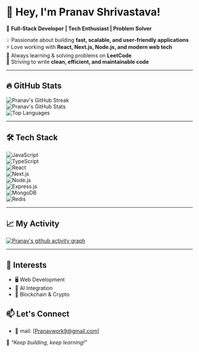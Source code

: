 # 👋 Hey, I'm Pranav Shrivastava!  

🚀 **Full-Stack Developer | Tech Enthusiast | Problem Solver**  

💡 Passionate about building **fast, scalable, and user-friendly applications**  
⚡ Love working with **React, Next.js, Node.js, and modern web tech**  
🧠 Always learning & solving problems on **LeetCode**  
🎯 Striving to write **clean, efficient, and maintainable code**  

---

## 🔥 GitHub Stats  

![Pranav's GitHub Streak](https://streak-stats.demolab.com/?user=Pranavshrivastava0611&theme=radical&hide_border=true)  
![Pranav's GitHub Stats](https://github-readme-stats.vercel.app/api?username=Pranavshrivastava0611&show_icons=true&theme=radical&hide_border=true)  
![Top Languages](https://github-readme-stats.vercel.app/api/top-langs/?username=Pranavshrivastava0611&layout=compact&theme=radical&hide_border=true)  

---

## 🛠 Tech Stack  
![JavaScript](https://img.shields.io/badge/JavaScript-F7DF1E?style=for-the-badge&logo=javascript&logoColor=black)  
![TypeScript](https://img.shields.io/badge/TypeScript-3178C6?style=for-the-badge&logo=typescript&logoColor=white)  
![React](https://img.shields.io/badge/React-20232A?style=for-the-badge&logo=react&logoColor=61DAFB)  
![Next.js](https://img.shields.io/badge/Next.js-000000?style=for-the-badge&logo=nextdotjs&logoColor=white)  
![Node.js](https://img.shields.io/badge/Node.js-339933?style=for-the-badge&logo=nodedotjs&logoColor=white)  
![Express.js](https://img.shields.io/badge/Express.js-000000?style=for-the-badge&logo=express&logoColor=white)  
![MongoDB](https://img.shields.io/badge/MongoDB-47A248?style=for-the-badge&logo=mongodb&logoColor=white)  
![Redis](https://img.shields.io/badge/Redis-DC382D?style=for-the-badge&logo=redis&logoColor=white)  

---

## 📈 My Activity  
[![Pranav's github activity graph](https://github-readme-activity-graph.vercel.app/graph?username=Pranavshrivastava0611)](https://github.com/ashutosh00710/github-readme-activity-graph)

---

## 🌱 Interests  
- 🖥️ Web Development  
- 🤖 AI Integration  
- 🔗 Blockchain & Crypto  

## 📫 Let's Connect  
- 📧 mail: [Pranavwork9@gmail.com]  



🚀 _"Keep building, keep learning!"_  

